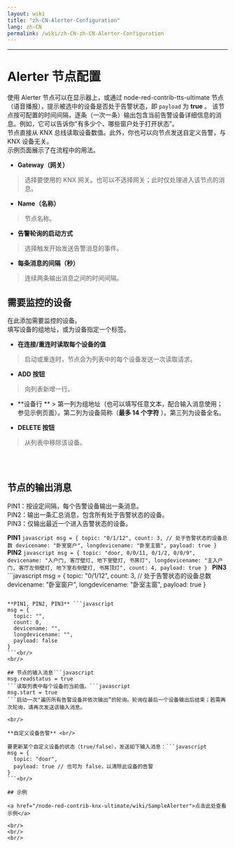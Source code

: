 ```yaml
---
layout: wiki
title: "zh-CN-Alerter-Configuration"
lang: zh-CN
permalink: /wiki/zh-CN-zh-CN-Alerter-Configuration
---
```

---


# Alerter 节点配置

使用 Alerter 节点可以在显示器上，或通过 node-red-contrib-tts-ultimate 节点（语音播报），提示被选中的设备是否处于告警状态，即 `payload` 为 **true** 。
该节点按可配置的时间间隔，逐条（一次一条）输出包含当前告警设备详细信息的消息。例如，它可以告诉你"有多少个、哪些窗户处于打开状态”。<br/>
节点直接从 KNX 总线读取设备数值。此外，你也可以向节点发送自定义告警，与 KNX 设备无关。<br/>
示例页面展示了在流程中的用法。<br/>

- **Gateway（网关）**

> 选择要使用的 KNX 网关。也可以不选择网关；此时仅处理进入该节点的消息。

- **Name（名称）**

> 节点名称。

- **告警轮询的启动方式**

> 选择触发开始发送告警消息的事件。

- **每条消息的间隔（秒）**

> 连续两条输出消息之间的时间间隔。

## 需要监控的设备

在此添加需要监控的设备。<br/>
填写设备的组地址，或为设备指定一个标签。<br/>

- **在连接/重连时读取每个设备的值**

> 启动或重连时，节点会为列表中的每个设备发送一次读取请求。

- **ADD 按钮**

> 向列表新增一行。

- **设备行 ** > 第一列为组地址（也可以填写任意文本，配合输入消息使用；参见示例页面）。第二列为设备简称（**最多 14 个字符** ）。第三列为设备全名。

- **DELETE 按钮**

> 从列表中移除该设备。

<br/>
<br/>

## 节点的输出消息

PIN1：按设定间隔，每个告警设备输出一条消息。<br/>
PIN2：输出一条汇总消息，包含所有处于告警状态的设备。<br/>
PIN3：仅输出最近一个进入告警状态的设备。<br/>

**PIN1** ```javascript
msg = {
  topic: "0/1/12",
  count: 3, // 处于告警状态的设备总数
  devicename: "卧室窗户",
  longdevicename: "卧室主窗",
  payload: true
}
``` **PIN2** ```javascript
msg = {
  topic: "door, 0/0/11, 0/1/2, 0/0/9",
  devicename: "入户门, 客厅壁灯, 地下室壁灯, 书房灯",
  longdevicename: "主入户门, 客厅左侧壁灯, 地下室右侧壁灯, 书房顶灯",
  count: 4,
  payload: true
}
``` **PIN3** ```javascript
msg = {
  topic: "0/1/12",
  count: 3, // 处于告警状态的设备总数
  devicename: "卧室窗户",
  longdevicename: "卧室主窗",
  payload: true
}
```当所有设备均处于静止（无告警）时的输出：

**PIN1, PIN2, PIN3** ```javascript
msg = {
  topic: "",
  count: 0,
  devicename: "",
  longdevicename: "",
  payload: false
}
```<br/>
<br/>

## 节点的输入消息```javascript
msg.readstatus = true
```读取列表中每个设备的当前值。```javascript
msg.start = true
```启动一次"遍历所有告警设备并依次输出”的轮询。轮询在最后一个设备输出后结束；若需再次轮询，请再次发送该输入消息。

<br/>

**自定义设备告警** <br/>

要更新某个自定义设备的状态（true/false），发送如下输入消息：```javascript
msg = {
  topic: "door",
  payload: true // 也可为 false，以清除此设备的告警
}
```<br/>

## 示例

<a href="/node-red-contrib-knx-ultimate/wiki/SampleAlerter">点击此处查看示例</a>

<br/>
<br/>
<br/>
